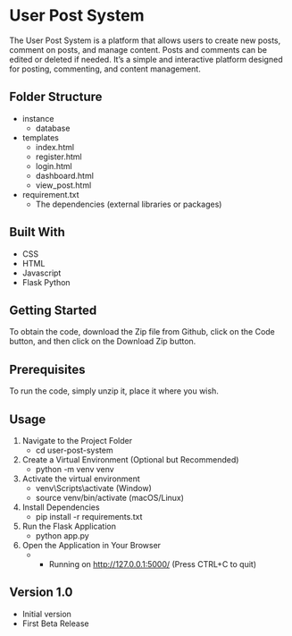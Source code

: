 # User Post System

The User Post System is a platform that allows users to create new posts, comment on posts, and manage content. Posts and comments can be edited or deleted if needed. It’s a simple and interactive platform designed for posting, commenting, and content management.

## Folder Structure
- instance 
    - database
- templates
    - index.html
    - register.html
    - login.html
    - dashboard.html
    - view_post.html
- requirement.txt
    - The dependencies (external libraries or packages)

## Built With

* CSS
* HTML
* Javascript
* Flask Python 

## Getting Started

To obtain the code, download the Zip file from Github, click on the Code button, and then click on the Download Zip button.

## Prerequisites

To run the code, simply unzip it, place it where you wish.

## Usage

1. Navigate to the Project Folder
    - cd user-post-system
2.  Create a Virtual Environment (Optional but Recommended)
    - python -m venv venv
3. Activate the virtual environment
    - venv\Scripts\activate (Window)
    - source venv/bin/activate (macOS/Linux)
4.  Install Dependencies
    - pip install -r requirements.txt
5. Run the Flask Application
    - python app.py
6. Open the Application in Your Browser
    - * Running on http://127.0.0.1:5000/ (Press CTRL+C to quit)
    
## Version 1.0
- Initial version
- First Beta Release

